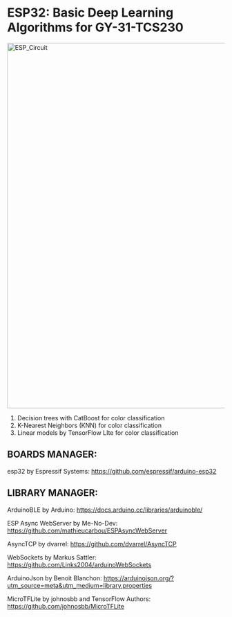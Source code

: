 # ESP32: Basic Deep Learning Algorithms for GY-31-TCS230
<img width="1506" height="844" alt="ESP_Circuit" src="https://github.com/user-attachments/assets/40f37914-c70f-4203-ae6d-516abdfe9a19" />

1) Decision trees with CatBoost for color classification
2) K-Nearest Neighbors (KNN)  for color classification
3) Linear models by TensorFlow LIte   for color classification

## BOARDS MANAGER:

esp32 by Espressif Systems: https://github.com/espressif/arduino-esp32


## LIBRARY MANAGER:

ArduinoBLE by Arduino: https://docs.arduino.cc/libraries/arduinoble/

ESP Async WebServer by Me-No-Dev: https://github.com/mathieucarbou/ESPAsyncWebServer

AsyncTCP by dvarrel: https://github.com/dvarrel/AsyncTCP

WebSockets by Markus Sattler: https://github.com/Links2004/arduinoWebSockets

ArduinoJson by Benoit Blanchon: https://arduinojson.org/?utm_source=meta&utm_medium=library.properties

MicroTFLite by johnosbb and TensorFlow Authors: https://github.com/johnosbb/MicroTFLite
